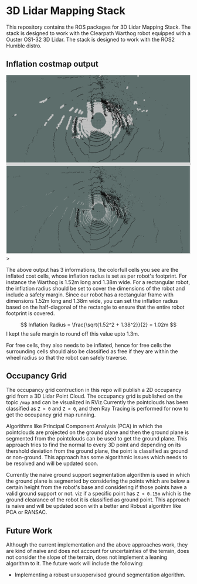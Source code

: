 # 3D Lidar Mapping Stack
This repository contains the ROS packages for 3D Lidar Mapping Stack. The stack is designed to work with the Clearpath Warthog robot equipped with a Ouster OS1-32 3D Lidar. The stack is designed to work with the ROS2 Humble distro.

## Inflation costmap output
<img src="src/Outputs/inflated.png" alt="inflated" width="800"/>
<img src="src/Outputs/noninflated.png" alt="noninflated" width="800"/>>


The above output has 3 informations, the colorfull cells you see are the inflated cost cells, whose inflation radius is set as per robot's footprint. For instance the Warthog is 1.52m long and 1.38m wide. For a rectangular robot, the inflation radius should be set to cover the dimensions of the robot and include a safety margin. Since our robot has a rectangular frame with dimensions 1.52m long and 1.38m wide, you can set the inflation radius based on the half-diagonal of the rectangle to ensure that the entire robot footprint is covered.

$$
Inflation Radius = \frac{\sqrt{1.52^2 + 1.38^2}}{2} = 1.02m
$$
I kept the safe margin to round off this value upto 1.3m.

For free cells, they also needs to be inflated, hence for free cells the surrounding cells should also be classified as free if they are within the wheel radius so that the robot can safely traverse.



## Occupancy Grid
The occupancy grid contruction in this repo will publish a 2D occupancy grid from a 3D Lidar Point Cloud. The occupancy grid is published on the topic `/map` and can be visualized in RViz.Currently the pointclouds has been classified as `Z > 0` and `Z < 0`, and then Ray Tracing is performed for now to get the occupancy grid map running.

Algorithms like Principal Component Analysis (PCA) in which the pointclouds are projected on the ground plane and then the ground plane is segmented from the pointclouds can be used to get the ground plane. This approach tries to find the normal to every 3D point and depending on its thershold deviation from the ground plane, the point is classified as ground or non-ground. This approach has some algorithmic issues which needs to be resolved and will be updated soon.

Currently the naive ground support segmentation algorithm is used in which the ground plane is segmented by considering the points which are below a certain height from the robot's base and considering if those points have a valid ground support or not. viz if a specific point has `Z < 0.15m` which is the ground clearance of the robot it is classified as ground point. This approach is naive and will be updated soon with a better and Robust algorithm like PCA or RANSAC.

## Future Work
Although the current implementation and the above approaches work, they are kind of naive and does not account for uncertainties of the terrain, does not consider the slope of the terrain, does not implement a leaning algorithm to it. The future work will include the following:
- Implementing a robust unsuopervised ground segmentation algorithm.
